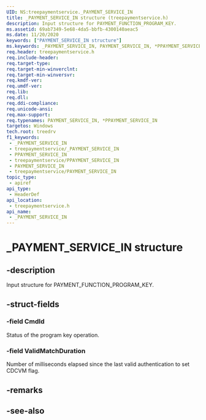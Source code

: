 ```yaml
---
UID: NS:treepaymentservice._PAYMENT_SERVICE_IN
title: _PAYMENT_SERVICE_IN structure (treepaymentservice.h)
description: Input structure for PAYMENT_FUNCTION_PROGRAM_KEY.
ms.assetid: 69ab7349-5e68-4da5-bbfb-4300140aeac5
ms.date: 11/20/2020
keywords: ["PAYMENT_SERVICE_IN structure"]
ms.keywords: _PAYMENT_SERVICE_IN, PAYMENT_SERVICE_IN, *PPAYMENT_SERVICE_IN,
req.header: treepaymentservice.h
req.include-header: 
req.target-type: 
req.target-min-winverclnt: 
req.target-min-winversvr: 
req.kmdf-ver: 
req.umdf-ver: 
req.lib: 
req.dll: 
req.ddi-compliance: 
req.unicode-ansi: 
req.max-support: 
req.typenames: PAYMENT_SERVICE_IN, *PPAYMENT_SERVICE_IN
targetos: Windows
tech.root: treedrv
f1_keywords:
 - _PAYMENT_SERVICE_IN
 - treepaymentservice/_PAYMENT_SERVICE_IN
 - PPAYMENT_SERVICE_IN
 - treepaymentservice/PPAYMENT_SERVICE_IN
 - PAYMENT_SERVICE_IN
 - treepaymentservice/PAYMENT_SERVICE_IN
topic_type:
 - apiref
api_type:
 - HeaderDef
api_location:
 - treepaymentservice.h
api_name:
 - _PAYMENT_SERVICE_IN
---
```


# _PAYMENT_SERVICE_IN structure

## -description

Input structure for PAYMENT_FUNCTION_PROGRAM_KEY.

## -struct-fields

### -field CmdId

Status of the program key operation.

### -field ValidMatchDuration

Number of milliseconds elapsed since the last valid authentication to set CDCVM flag.

## -remarks

## -see-also
